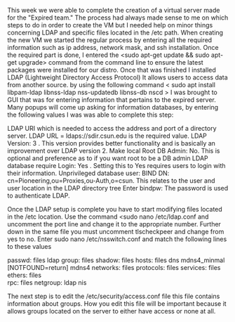 This week we were able to complete the creation of a virtual server made for the "Expired team." The process had always made sense to me
on which steps to do in order to create the VM but I needed help on minor things concerning LDAP and specific files located in the /etc path. 
When creating the new VM we started the regular process by entering all the required information such as ip address, network mask, and 
ssh installation. Once the required part is done, I entered the <sudo apt-get update && sudo apt-get upgrade> command from the command line
to ensure the latest packages were installed for our distro. Once that was finished I installed LDAP (Lightweight Directory Access Protocol)
It allows users to access data from another source. by using the following command < sudo apt install libpam-ldap libnss-ldap nss-updatedb 
libnss-db nscd > I was brought to GUI that was for entering information that pertains to the expired server. Many popups will come up asking
for information databases, by entering the following values I was was able to complete this step:

LDAP URI which is needed to access the address and port of a directory server.  LDAP URL = ldaps://sdir.csun.edu is the required value.
LDAP Version: 3  . This version provides better functionality and is basically an improvement over LDAP version 2.
Make local Root DB Admin: No. This is optional and preference as to if you want root to be a DB admin
LDAP database require Login: Yes . Setting this to Yes requires users to login with their information. 
Unprivileged database user: BIND DN: cn=Pioneering,ou=Proxies,ou-Auth,o=csun. This relates to the user and user location in the LDAP directory tree
Enter bindpw:      The password is used to authenticate LDAP.

Once the LDAP setup is complete you have to start modifying files located in the /etc location. Use the command <sudo nano /etc/ldap.conf
and uncomment the port line and change it to the appropriate number. Further down in the same file you must uncomment tlscheckpeer and
change from yes to no. Enter sudo nano /etc/nsswitch.conf and match the following lines to these values

passwd:		files ldap
group:		files
shadow:		files
hosts:		files dns mdns4_minmal [NOTFOUND=return] mdns4
networks:		files
protocols:	files
services:		files
ethers:		files	
rpc:			files
netgroup: 	ldap nis


The next step is to edit the /etc/security/access.conf file this file contains information about groups. How you edit this file will be
important because it allows groups located on the server to either have access or none at all.
